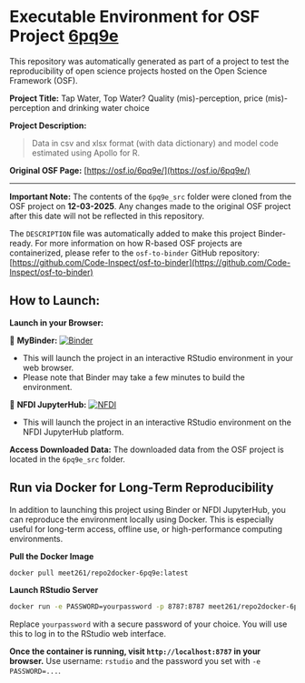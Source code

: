 # Executable Environment for OSF Project [6pq9e](https://osf.io/6pq9e/)

This repository was automatically generated as part of a project to test the reproducibility of open science projects hosted on the Open Science Framework (OSF).

**Project Title:** Tap Water, Top Water? Quality (mis)-perception, price (mis)-perception and drinking water choice

**Project Description:**
> Data in csv and xlsx format (with data dictionary) and model code estimated using Apollo for R.  

**Original OSF Page:** [https://osf.io/6pq9e/](https://osf.io/6pq9e/)

---

**Important Note:** The contents of the `6pq9e_src` folder were cloned from the OSF project on **12-03-2025**. Any changes made to the original OSF project after this date will not be reflected in this repository.

The `DESCRIPTION` file was automatically added to make this project Binder-ready. For more information on how R-based OSF projects are containerized, please refer to the `osf-to-binder` GitHub repository: [https://github.com/Code-Inspect/osf-to-binder](https://github.com/Code-Inspect/osf-to-binder)

## How to Launch:

**Launch in your Browser:**

🚀 **MyBinder:** [![Binder](https://mybinder.org/badge_logo.svg)](https://mybinder.org/v2/gh/code-inspect-binder/osf_6pq9e/HEAD?urlpath=rstudio)

   * This will launch the project in an interactive RStudio environment in your web browser.
   * Please note that Binder may take a few minutes to build the environment.

🚀 **NFDI JupyterHub:** [![NFDI](https://nfdi-jupyter.de/images/nfdi_badge.svg)](https://hub.nfdi-jupyter.de/r2d/gh/code-inspect-binder/osf_6pq9e/HEAD?urlpath=rstudio)

   * This will launch the project in an interactive RStudio environment on the NFDI JupyterHub platform.

**Access Downloaded Data:**
The downloaded data from the OSF project is located in the `6pq9e_src` folder.

## Run via Docker for Long-Term Reproducibility

In addition to launching this project using Binder or NFDI JupyterHub, you can reproduce the environment locally using Docker. This is especially useful for long-term access, offline use, or high-performance computing environments.

**Pull the Docker Image**

```bash
docker pull meet261/repo2docker-6pq9e:latest
```

**Launch RStudio Server**

```bash
docker run -e PASSWORD=yourpassword -p 8787:8787 meet261/repo2docker-6pq9e
```
Replace `yourpassword` with a secure password of your choice. You will use this to log in to the RStudio web interface.

**Once the container is running, visit `http://localhost:8787` in your browser.**
Use username: `rstudio` and the password you set with `-e PASSWORD=...`.
